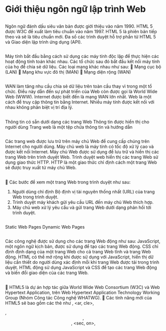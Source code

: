 # Giới thiệu ngôn ngữ lập trình Web
## 
Ngôn ngữ đánh dấu siêu văn bản được giới thiệu vào năm 1990. 
HTML 5 được W3C đề xuất làm tiêu chuẩn vào năm 1997.
HTML 5 là phiên bản tiếp theo và sẽ là tiêu chuẩn mới.
Đa số các trình duyệt hỗ trợ phần tử HTML 5 và Giao diện lập trình ứng dụng (API).
##
Máy tính bắt đầu bằng cách sử dụng các máy tính độc lập để thực hiện các hoạt động tính toán khác nhau.
Các tổ chức sau đó bắt đầu kết nối máy tính của họ để chia sẻ dữ liệu. 
Các loại mạng khác nhau như sau:
 Mạng cục bộ (LAN)
 Mạng khu vực đô thị (MAN) 
 Mạng diện rộng (WAN)
## 
WAN làm tăng nhu cầu chia sẻ dữ liệu trên toàn cầu thay vì trong một tổ chức.
Điều này dẫn đến sự phát triển của Web còn được gọi là World Wide Web (WWW). Internet được biết đến là mạng WAN lớn nhất.
Web là một cách để truy cập thông tin bằng Internet.
Nhiều máy tính được kết nối với nhau không phân biệt vị trí địa lý.
##
Thông tin có sẵn dưới dạng các trang Web
Thông tin được hiển thị cho người dùng
Trang web là một tệp chứa thông tin và hướng dẫn
##
Các trang web được lưu trữ trên máy chủ Web để cung cấp chúng trên Internet cho người dùng.
Máy chủ web là máy tính có tốc độ xử lý cao và được kết nối Internet.
Máy chủ Web được sử dụng để lưu trữ và hiển thị các trang Web trên trình duyệt Web.
Trình duyệt web hiển thị các trang Web sử dụng giao thức HTTP.
HTTP là một giao thức chỉ định cách một trang Web sẽ được truy xuất từ máy chủ Web.
## 
 Các bước để xem một trang Web trong trình duyệt như sau:
1. Người dùng chỉ định Bộ định vị tài nguyên thống nhất (URL) của trang Web trong trình duyệt.
2. Trình duyệt máy khách gửi yêu cầu URL đến máy chủ Web thích hợp.
3. Máy chủ web xử lý yêu cầu và gửi trang Web dưới dạng phản hồi tới trình duyệt.
##
Static Web Pages
Dynamic Web Pages
## 
Các công nghệ được sử dụng cho các trang Web động như sau:
JavaScript, một ngôn ngữ kịch bản, được sử dụng để tạo các trang Web động.
CSS chỉ định định dạng của một trang Web cho cả trang Web tĩnh và trang Web động.
HTML có thể mở rộng khi được sử dụng với JavaScript, hiển thị dữ liệu cần thiết do người dùng xác định mỗi khi trang Web được tải trong trình duyệt.
HTML động sử dụng JavaScript và CSS để tạo các trang Web động và biến đổi giao diện của các trang Web.
##
 HTML5 là dự án hợp tác giữa World Wide Web Consortium (W3C) và Web Hypertext Application, trên Web Hypertext Application Technology Working Group (Nhóm Công tác Công nghệ WHATWG).
 Các tính năng mới của HTML5 sẽ bao gồm các thẻ như <canvas>, <ar, cle>, <nav>, <header>, <footer>, <sec, on>, <audio>, <video>, v.v.
 Một số công nghệ được sử dụng cho các trang Web động JavaScript, CSS, XHTML và DHTML.
 Cascading Style Sheet (CSS) là một ngôn ngữ dựa trên quy tắc, chỉ định hướng dẫn về formadng cho nội dung được chỉ định trong trang HTML.
 JavaScript là một ngôn ngữ script cho phép bạn xây dựng các trang Web động bằng cách đảm bảo tính tương tác tối đa của người dùng.
 jQuery là một thư viện JavaScript giúp đơn giản hóa việc thiết kế tập lệnh phía máy khách trên các trang HTML.
 Các trình duyệt chính, chẳng hạn như Chrome, Firefox, Opera, Safari, Internet Explorer, v.v., đang cố gắng thêm các tính năng HTML5 mới vào phiên bản mới nhất của trình duyệt.